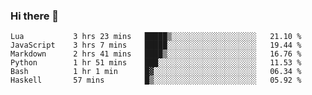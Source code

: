 ### Hi there 👋

<!--
**gustavkrist/gustavkrist** is a ✨ _special_ ✨ repository because its `README.md` (this file) appears on your GitHub profile.

Here are some ideas to get you started:

- 🔭 I’m currently working on ...
- 🌱 I’m currently learning ...
- 👯 I’m looking to collaborate on ...
- 🤔 I’m looking for help with ...
- 💬 Ask me about ...
- 📫 How to reach me: ...
- 😄 Pronouns: ...
- ⚡ Fun fact: ...
-->

<!--START_SECTION:waka-->

```text
Lua           3 hrs 23 mins   █████▒░░░░░░░░░░░░░░░░░░░   21.10 %
JavaScript    3 hrs 7 mins    █████░░░░░░░░░░░░░░░░░░░░   19.44 %
Markdown      2 hrs 41 mins   ████▒░░░░░░░░░░░░░░░░░░░░   16.76 %
Python        1 hr 51 mins    ███░░░░░░░░░░░░░░░░░░░░░░   11.53 %
Bash          1 hr 1 min      █▓░░░░░░░░░░░░░░░░░░░░░░░   06.34 %
Haskell       57 mins         █▒░░░░░░░░░░░░░░░░░░░░░░░   05.92 %
```

<!--END_SECTION:waka-->
